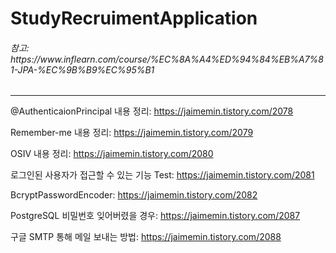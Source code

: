 # StudyRecruimentApplication

<h6>참고: https://www.inflearn.com/course/%EC%8A%A4%ED%94%84%EB%A7%81-JPA-%EC%9B%B9%EC%95%B1</h6>

---

@AuthenticaionPrincipal 내용 정리: https://jaimemin.tistory.com/2078

Remember-me 내용 정리: https://jaimemin.tistory.com/2079

OSIV 내용 정리: https://jaimemin.tistory.com/2080

로그인된 사용자가 접근할 수 있는 기능 Test: https://jaimemin.tistory.com/2081

BcryptPasswordEncoder: https://jaimemin.tistory.com/2082

PostgreSQL 비밀번호 잊어버렸을 경우: https://jaimemin.tistory.com/2087

구글 SMTP 통해 메일 보내는 방법: https://jaimemin.tistory.com/2088
